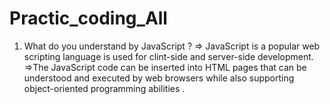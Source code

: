 # Practic_coding_All

1. What do you understand by JavaScript ?
   => JavaScript is a popular web scripting language is used for clint-side and server-side development.
   =>The JavaScript code can be inserted into HTML pages that can be understood and executed by web browsers while also supporting object-oriented programming abilities .

